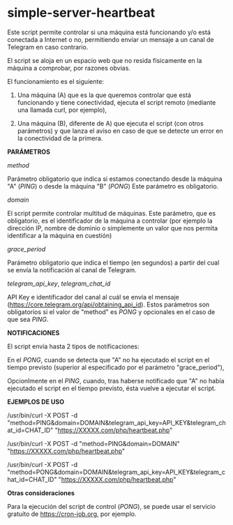 <H1>simple-server-heartbeat</H1>

Este script permite controlar si una máquina está funcionando y/o está conectada a Internet o no, permitiendo enviar un mensaje a un canal de Telegram en caso contrario.

El script se aloja en un espacio web que no resida físicamente en la máquina a comprobar, por razones obvias.

El funcionamiento es el siguiente:

1) Una máquina (A) que es la que queremos controlar que está funcionando y tiene conectividad, ejecuta el script remoto (mediante una llamada curl, por ejemplo),

2) Una máquina (B), diferente de A) que ejecuta el script (con otros parámetros) y que lanza el aviso en caso de que se detecte un error en la conectividad de la primera.

<B>PARÁMETROS</B>

<I>method</I>

Parámetro obligatorio que indica si estamos conectando desde la máquina "A" (<I>PING</I>) o desde la máquina "B" (<I>PONG</I>)
Este parámetro es obligatorio.

<I>domain</I>

El script permite controlar multitud de máquinas.
Este parámetro, que es obligatorio, es el identificador de la máquina a controlar (por ejemplo la dirección IP, nombre de dominio o simplemente un valor que nos permita identificar a la máquina en cuestión)

<I>grace_period</I>

Parámetro obligatorio que indica el tiempo (en segundos) a partir del cual se envía la notificación al canal de Telegram.

<I>telegram_api_key</I>, <I>telegram_chat_id</I>

API Key e identificador del canal al cuál se envía el mensaje (https://core.telegram.org/api/obtaining_api_id).
Estos parámetros son obligatorios si el valor de "method" es <I>PONG</I> y opcionales en el caso de que sea <I>PING</I>.

<B>NOTIFICACIONES</B>

El script envía hasta 2 tipos de notificaciones:

En el <I>PONG</I>, cuando se detecta que "A" no ha ejecutado el script en el tiempo previsto (superior al especificado por el parámetro "grace_period"),

Opcionlmente en el <I>PING</I>, cuando, tras haberse notificado que "A" no había ejecutado el script en el tiempo previsto, ésta vuelve a ejecutar el script. 

<B>EJEMPLOS DE USO</B>

/usr/bin/curl -X POST -d "method=PING&domain=DOMAIN&telegram_api_key=API_KEY&telegram_chat_id=CHAT_ID" "https://XXXXX.com/php/heartbeat.php"

/usr/bin/curl -X POST -d "method=PING&domain=DOMAIN" "https://XXXXX.com/php/heartbeat.php"

/usr/bin/curl -X POST -d "method=PONG&domain=DOMAIN&telegram_api_key=API_KEY&telegram_chat_id=CHAT_ID" "https://XXXXX.com/php/heartbeat.php"

<B>Otras consideraciones</B>

Para la ejecución del script de control (<I>PONG</I>), se puede usar el servicio gratuíto de https://cron-job.org, por ejemplo.



